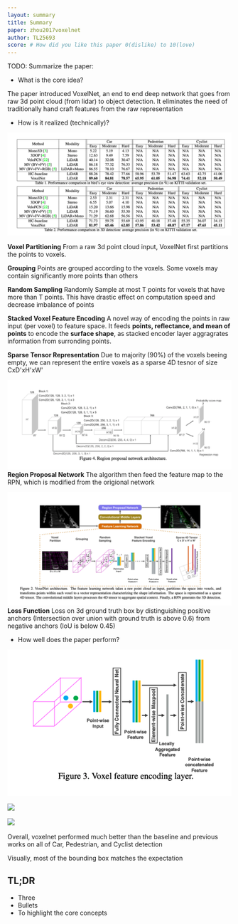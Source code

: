 ```yaml
---
layout: summary
title: Summary
paper: zhou2017voxelnet
author: TL25693
score: # How did you like this paper 0(dislike) to 10(love)
---
```


TODO: Summarize the paper:
* What is the core idea?

The paper introduced VoxelNet, an end to end deep network that goes from raw 3d point cloud (from lidar) to object detection. It eliminates the need of traditionally hand craft features from the raw representation

* How is it realized (technically)?

![](zhou2017voxelnet_2d.png)

**Voxel Partitioning** From a raw 3d point cloud input, VoxelNet first partitions the points to voxels.

**Grouping** Points are grouped according to the voxels. Some voxels may contain significantly more points than others

**Random Sampling** Randomly Sample at most T points for voxels that have more than T points. This have drastic effect on computation speed and decrease imbalance of points

**Stacked Voxel Feature Encoding** A novel way of encoding the points in raw input (per voxel) to feature space. It feeds **points, reflectance, and mean of points** to encode the **surface shape**, as stacked encoder layer aggragrates information from surronding points.

**Sparse Tensor Representation**  Due to majority (90%) of the voxels beeing empty, we can represent the entire voxels as a sparse 4D tesnor of size CxD'xH'xW'

![](zhou2017voxelnet_2c.png)
**Region Proposal Network** The algorithm then feed the feature map to the RPN, which is modified from the origional network

![](zhou2017voxelnet_2a.png)
**Loss Function** Loss on 3d ground truth box by distinguishing positive anchors (Intersection over union with ground truth is above 0.6) from negative anchors (IoU is below 0.45)


* How well does the paper perform?

![](zhou2017voxelnet_2b.png)

![](zhou2017voxelnet_2e.png)

![](zhou2017voxelnet_2f.png)

Overall, voxelnet performed much better than the baseline and previous works on all of Car, Pedestrian, and Cyclist detection

Visually, most of the bounding box matches the expectation



## TL;DR
* Three
* Bullets
* To highlight the core concepts
